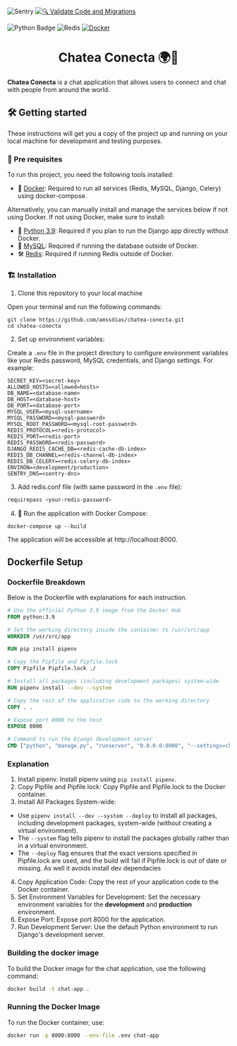 [python-download]: https://www.python.org/downloads/
[docker-download]: https://www.docker.com/get-started/
[mysql-download]: https://www.mysql.com/downloads/
[redis-download]: https://redis.io/download/

![Sentry](https://img.shields.io/badge/Sentry-Monitoring-informational?logo=sentry&color=362D59)
[![🔍 Validate Code and Migrations](https://github.com/amssdias/chatea-conecta/actions/workflows/django-ci.yml/badge.svg)](https://github.com/amssdias/chatea-conecta/actions/workflows/django-ci.yml)

![Python Badge](https://img.shields.io/badge/Python-3.9-blue?logo=python)
![Redis](https://img.shields.io/badge/redis-%23DD0031.svg?style=flat&logo=redis&logoColor=white)
[![Docker](https://badgen.net/badge/icon/docker?icon=docker&label)](https://https://docker.com/)

<h1 align=center>Chatea Conecta 🌍💬</h1>

**Chatea Conecta** is a chat application that allows users to connect and chat with people from around the world.

## 🛠️ Getting started

These instructions will get you a copy of the project up and running on your local machine for development and testing purposes.

### 🔧 Pre requisites

To run this project, you need the following tools installed:

- 🐳 [Docker][docker-download]: Required to run all services (Redis, MySQL, Django, Celery) using docker-compose.

Alternatively, you can manually install and manage the services below if not using Docker.
If not using Docker, make sure to install:

- 🐍 [Python 3.9][python-download]: Required if you plan to run the Django app directly without Docker.
- 🐬 [MySQL][mysql-download]: Required if running the database outside of Docker.
- 🛠️ [Redis][redis-download]: Required if running Redis outside of Docker.


### 🏗️ Installation


1. Clone this repository to your local machine

Open your terminal and run the following commands:


```shell
git clone https://github.com/amssdias/chatea-conecta.git
cd chatea-conecta
```
   
2. Set up environment variables:

Create a `.env` file in the project directory to configure environment variables like your Redis password, MySQL credentials, and Django settings. For example:

```shell
SECRET_KEY=<secret-key>
ALLOWED_HOSTS=<allowed=hosts>
DB_NAME=<database-name>
DB_HOST=<database-host>
DB_PORT=<database-port>
MYSQL_USER=<mysql-username>
MYSQL_PASSWORD=<mysql-password>
MYSQL_ROOT_PASSWORD=<mysql-root-password>
REDIS_PROTOCOL=<redis-protocol>
REDIS_PORT=<redis-port>
REDIS_PASSWORD=<redis-password>
DJANGO_REDIS_CACHE_DB=<redis-cache-db-index>
REDIS_DB_CHANNEL=<redis-channel-db-index>
REDIS_DB_CELERY=<redis-celery-db-index>
ENVIRON=<development/production>
SENTRY_DNS=<sentry-dns>
```

3. Add redis.conf file (with same password in the `.env` file):

```bash
requirepass <your-redis-password>
```

4. 🚀 Run the application with Docker Compose:

```shell
docker-compose up --build
```

The application will be accessible at http://localhost:8000.



## Dockerfile Setup


### Dockerfile Breakdown

Below is the Dockerfile with explanations for each instruction.

```dockerfile
# Use the official Python 3.9 image from the Docker Hub
FROM python:3.9

# Set the working directory inside the container to /usr/src/app
WORKDIR /usr/src/app

RUN pip install pipenv

# Copy the Pipfile and Pipfile.lock
COPY Pipfile Pipfile.lock ./

# Install all packages (including development packages) system-wide
RUN pipenv install --dev --system

# Copy the rest of the application code to the working directory
COPY . .

# Expose port 8000 to the host
EXPOSE 8000

# Command to run the Django development server
CMD ["python", "manage.py", "runserver", "0.0.0.0:8000", "--settings=chat_connect.settings.settings_development"]
```

### Explanation
1. Install pipenv: Install pipenv using ```pip install pipenv```.
2. Copy Pipfile and Pipfile.lock: Copy Pipfile and Pipfile.lock to the Docker container.
3. Install All Packages System-wide:
  - Use ```pipenv install --dev --system --deploy``` to install all packages, including development packages, system-wide (without creating a virtual environment).
  - The ```--system``` flag tells pipenv to install the packages globally rather than in a virtual environment.
  - The ```--deploy``` flag ensures that the exact versions specified in Pipfile.lock are used, and the build will fail if Pipfile.lock is out of date or missing. As well it avoids install dev dependacies
4. Copy Application Code: Copy the rest of your application code to the Docker container.
5. Set Environment Variables for Development: Set the necessary environment variables for the **development** and **production** environment.
6. Expose Port: Expose port 8000 for the application.
7. Run Development Server: Use the default Python environment to run Django's development server.


### Building the docker image

To build the Docker image for the chat application, use the following command:
```bash
docker build -t chat-app .
```

### Running the Docker Image

To run the Docker container, use:
```bash
docker run -p 8000:8000 --env-file .env chat-app
```
